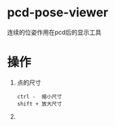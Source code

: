 # pcd-pose-viewer

连续的位姿作用在pcd后的显示工具


# 操作

1. 点的尺寸
   ```
   ctrl -  缩小尺寸
   shift + 放大尺寸
   ```
2.
